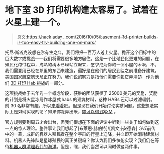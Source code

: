 # 地下室 3D 打印机构建太容易了。试着在火星上建一个。

> 原文:[https://hack aday . com/2016/10/05/basement-3d-printer-builds-is-too-easy-try-building-one-on-mars/](https://hackaday.com/2016/10/05/basement-3d-printer-builds-are-too-easy-try-building-one-on-mars/)

托尼·斯塔克设想在你有生之年，我们将把一百万人送上火星。抛开这个目标中的巨大数字或挑战——我们将需要很多地方居住。这是一个比殖民化更难的问题，在殖民化的过程中，成熟的树木已经站立起来，乞求成为你的一室小屋的木板。不，我们需要用已经在那里的东西来建造，最好是在他们的居民到达之前准备好建筑。美国国家航空航天局正在努力，我们说的努力是指他们需要你把它弄清楚，作为他们 [3D 打印 Hab 挑战](http://www.nasa.gov/directorates/spacetech/centennial_challenges/3DPHab/index.html)的一部分。

这项挑战始于去年的一个概念阶段，获胜的团队获得了 25000 美元的奖励，奖励的计划是将火星冰用作冰屋式 habs 的建筑材料，这种 HABs 还可以过滤辐射。前 30 名非常有趣，所以[来看看吧](http://3dpchallenge.tumblr.com/)。但是现在我们开始讨论实质问题。这些想法实际上是如何实现的呢？如果你能算出来，[你可以得到$2M](http://www.space.com/34287-nasa-3d-printed-habitat-phase-2.html) 。

官方规则要到周五才会出台，但我们很想在下面的评论中听到一些关于如何做到这一点的惊人理论。整件事让我们想起了[布莱恩·赫伯特]/[凯文·j·安德森] *沙丘*前传中的一幕，成群的机器人殖民者在整个宇宙的行星上迫降，并立即开始消耗建筑材料。机器人先锋队是星球殖民的真正关键吗？你认为我们多快能实现？我们仍在等待[机器人群清理我们的海洋](http://hackaday.com/2016/09/16/waste-shark-aims-to-clean-our-harbours-and-oceans/)。但是，嘿，我们当然可以同时做这两件事。